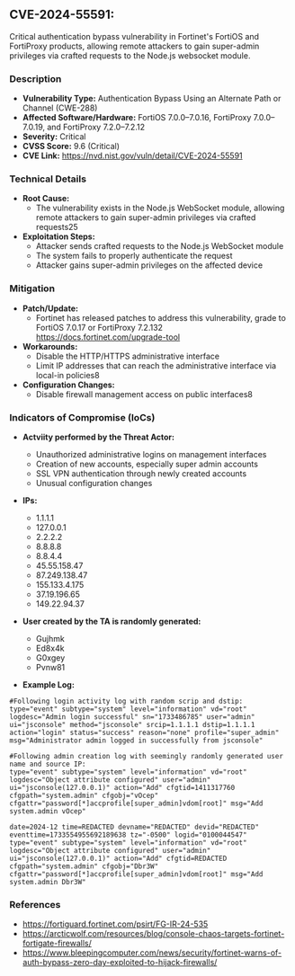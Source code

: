 ## CVE-2024-55591: 
Critical authentication bypass vulnerability in Fortinet's FortiOS and FortiProxy products, allowing remote attackers to gain super-admin privileges via crafted requests to the Node.js websocket module.

### Description
- **Vulnerability Type:** Authentication Bypass Using an Alternate Path or Channel (CWE-288)
- **Affected Software/Hardware:** FortiOS 7.0.0–7.0.16, FortiProxy 7.0.0–7.0.19, and FortiProxy 7.2.0–7.2.12
- **Severity:** Critical
- **CVSS Score:** 9.6 (Critical)
- **CVE Link:** https://nvd.nist.gov/vuln/detail/CVE-2024-55591

### Technical Details
- **Root Cause:** 
  - The vulnerability exists in the Node.js WebSocket module, allowing remote attackers to gain super-admin privileges via crafted requests25
- **Exploitation Steps:**
  - Attacker sends crafted requests to the Node.js WebSocket module
  - The system fails to properly authenticate the request
  - Attacker gains super-admin privileges on the affected device


### Mitigation
- **Patch/Update:** 
  - Fortinet has released patches to address this vulnerability, grade to FortiOS 7.0.17 or FortiProxy 7.2.132 https://docs.fortinet.com/upgrade-tool
- **Workarounds:** 
  - Disable the HTTP/HTTPS administrative interface
  - Limit IP addresses that can reach the administrative interface via local-in policies8
- **Configuration Changes:** 
  - Disable firewall management access on public interfaces8


### Indicators of Compromise (IoCs)
- **Actviity performed by the Threat Actor:**
  - Unauthorized administrative logins on management interfaces
  - Creation of new accounts, especially super admin accounts
  - SSL VPN authentication through newly created accounts
  - Unusual configuration changes
- **IPs:**
  - 1.1.1.1
  - 127.0.0.1
  - 2.2.2.2
  - 8.8.8.8
  - 8.8.4.4
  - 45.55.158.47 
  - 87.249.138.47
  - 155.133.4.175
  - 37.19.196.65
  - 149.22.94.37
- **User created by the TA is randomly generated:**
  - Gujhmk
  - Ed8x4k
  - G0xgey
  - Pvnw81

- **Example Log:**
```
#Following login activity log with random scrip and dstip:
type="event" subtype="system" level="information" vd="root" logdesc="Admin login successful" sn="1733486785" user="admin" ui="jsconsole" method="jsconsole" srcip=1.1.1.1 dstip=1.1.1.1 action="login" status="success" reason="none" profile="super_admin" msg="Administrator admin logged in successfully from jsconsole"

#Following admin creation log with seemingly randomly generated user name and source IP:
type="event" subtype="system" level="information" vd="root" logdesc="Object attribute configured" user="admin" ui="jsconsole(127.0.0.1)" action="Add" cfgtid=1411317760 cfgpath="system.admin" cfgobj="vOcep" cfgattr="password[*]accprofile[super_admin]vdom[root]" msg="Add system.admin vOcep"

date=2024-12 time=REDACTED devname="REDACTED" devid="REDACTED" eventtime=1733554955692189638 tz="-0500" logid="0100044547" type="event" subtype="system" level="information" vd="root" logdesc="Object attribute configured" user="admin" ui="jsconsole(127.0.0.1)" action="Add" cfgtid=REDACTED cfgpath="system.admin" cfgobj="Dbr3W" cfgattr="password[*]accprofile[super_admin]vdom[root]" msg="Add system.admin Dbr3W"
```


  ### References
  - https://fortiguard.fortinet.com/psirt/FG-IR-24-535
  - https://arcticwolf.com/resources/blog/console-chaos-targets-fortinet-fortigate-firewalls/
  - https://www.bleepingcomputer.com/news/security/fortinet-warns-of-auth-bypass-zero-day-exploited-to-hijack-firewalls/
